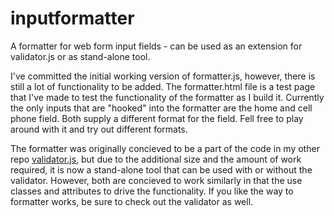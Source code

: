 inputformatter
==============

A formatter for web form input fields - can be used as an extension for validator.js or as stand-alone tool.

I've committed the initial working version of formatter.js, however, there is still a lot of functionality to be added. The formatter.html file is a test page that I've made to test the functionality of the formatter as I build it. Currently the only inputs that are "hooked" into the formatter are the home and cell phone field. Both supply a different format for the field. Fell free to play around with it and try out different formats.

The formatter was originally concieved to be a part of the code in my other repo [validator.js](https://github.com/mosbymc/validator), but due to the additional size and the amount of work required, it is now a stand-alone tool that can be used with or without the validator. However, both are concieved to work similarly in that the use classes and attributes to drive the functionality. If you like the way to formatter works, be sure to check out the validator as well.
